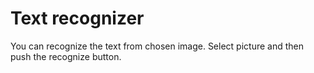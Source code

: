 # Text recognizer

You can recognize the text from chosen image.
Select picture and then push the recognize button.
